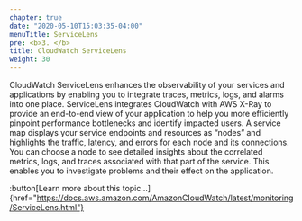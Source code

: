 ```yaml
---
chapter: true
date: "2020-05-10T15:03:35-04:00"
menuTitle: ServiceLens
pre: <b>3. </b>
title: CloudWatch ServiceLens
weight: 30
---
```


CloudWatch ServiceLens enhances the observability of your services and applications by enabling you to integrate traces, metrics, logs, and alarms into one place. ServiceLens integrates CloudWatch with AWS X-Ray to provide an end-to-end view of your application to help you more efficiently pinpoint performance bottlenecks and identify impacted users. A service map displays your service endpoints and resources as “nodes” and highlights the traffic, latency, and errors for each node and its connections. You can choose a node to see detailed insights about the correlated metrics, logs, and traces associated with that part of the service. This enables you to investigate problems and their effect on the application.

:button[Learn more about this topic...]{href="https://docs.aws.amazon.com/AmazonCloudWatch/latest/monitoring/ServiceLens.html"}